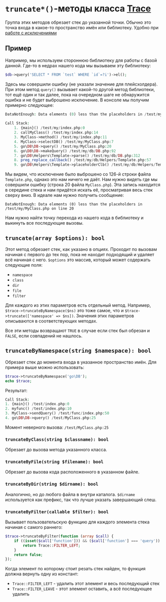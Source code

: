 # `truncate*()`-методы класса [Trace](./Trace.md)

Группа этих методов обрезает стек до указанной точки.
Обычно это точка входа в какое-то пространство имён или библиотеку.
Удобно при [работе с исключениями](ExceptionTrace.md)

## Пример

Например, мы используем стороннюю библиотеку для работы с базой данной.
Где-то в недрах нашего кода мы вызываем эту библиотеку:

```php
$db->query('SELECT * FROM `test` WHERE `id`=?i')->el();
```

Здесь мы совершили ошибку (не указали значение для плейсхолдера).
При этом метод `query()` вызывает какой-то другой метод библиотеки, 
тот ещё один и так далее, пока на очередном шаге не обнаружится ошибка и не будет выброшено исключение.
В консоле мы получим примерно следующее:

```php
DataNotEnough: Data elements (0) less than the placeholders in /test/my/db/Helpers/Template.php on line 126
 
Call Stack:
    1. {main}() /test/my/index.php:0
    2. callMyClass() /test/my/index.php:14
    3. MyClass->method() /test/my/index.php:11
    4. MyClass->selectDB() /test/my/MyClass.php:7
    5. go\DB\DB->query() /test/my/MyClass.php:20
    6. go\DB\DB->makeQuery() /test/my/db/DB.php:92
    7. go\DB\Helpers\Template->parse() /test/my/db/DB.php:312
    8. preg_replace_callback() /test/my/db/Helpers/Template.php:57
    9. go\DB\Helpers\Template->placeholderClb() /test/my/db/Helpers/Template.php:57
```

Мы видем, что исключение было выброшено со 126-й строки файла `Template.php`, однако это нам ничего не даёт.
Нам нужно видеть где мы совершили ошибку (строка 20 файла `MyClass.php`).
Эта запись находится в середине стека и нам придётся искать её, просматривая весь стек сверху вниз.
В идеале нам нужно получить сообщение:

```
DataNotEnough: Data elements (0) less than the placeholders in /test/my/MyClass.php on line 20
```

Нам нужно найти точку перехода из нашего кода в библиотеку и выкинуть все последующие вызовы.

## `truncate(array $options): bool`

Этот метод обрезает стек, как указано в опциях.
Проходит по вызовам начиная с первого до тех пор, пока не находит подходящий и удаляет всё начиная с него.
`$options` это массив, который может содержать следующие поля:

* `namespace`
* `class`
* `dir`
* `file`
* `filter`

Для каждого из этих параметров есть отдельный метод.
Например, `$trace->truncateByNamespace($ns)` это тоже самое, что и `$trace->truncate(['namespace' => $ns])`.
Значения этих параметров описываются в соответствующих методах.

Все эти методы возвращают `TRUE` в случае если стек был обрезан и `FALSE`, если совпадений не нашлось.

## `truncateByNamespace(string $namespace): bool`

Обрезает стек до момента входа в указанное пространство имён.
Для примера выше можно использовать:

```php
$trace->truncateByNamespace('go\DB');
echo $trace;
```

Результат:

```php
Call Stack:
1. {main}() /test/index.php:0
2. myfunc() /test/index.php:10
3. MyClass->sendQuery() /test/func/index.php:50
4. go\DB\DB->query() /test/MyClass.php:25
```

Момент неверного вызова: `/test/MyClass.php:25`

### `truncateByClass(string $classname): bool`

Обрезает до вызова метода указанного класса.

### `truncateByFile(string $filename): bool`

Обрезает до вызова кода расположенного в указанном файле.

### `truncateByDir(string $dirname): bool`

Аналогично, но до любого файла в внутри каталога.
`$dirname` используется как префикс, так что лучше указать завершающий слеш.

### `truncateByFilter(callable $filter): bool`

Вызывает пользовательскую функцию для каждого элемента стека начиная с самого раннего:

```php
$trace->truncateByFilter(function (array $call) {
    if ((isset($call['function'])) && ($call['function'] === 'query')) {
        return Trace::FILTER_LEFT;
    }
    return false;
});
```

Когда элемент по которому стоит резать стек найден, то функция должна вернуть одну из констант:

* `Trace::FILTER_LEFT` - удалить этот элемент и весь последующий стек
* `Trace::FILTER_LEAVE` - этот элемент оставить, а всё последующее удалить

